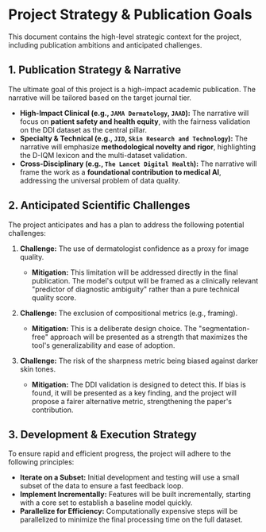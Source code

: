 # Project Strategy & Publication Goals

This document contains the high-level strategic context for the project, including publication ambitions and anticipated challenges.

## 1. Publication Strategy & Narrative

The ultimate goal of this project is a high-impact academic publication. The narrative will be tailored based on the target journal tier.

- **High-Impact Clinical (e.g., `JAMA Dermatology`, `JAAD`):** The narrative will focus on **patient safety and health equity**, with the fairness validation on the DDI dataset as the central pillar.
- **Specialty & Technical (e.g., `JID`, `Skin Research and Technology`):** The narrative will emphasize **methodological novelty and rigor**, highlighting the D-IQM lexicon and the multi-dataset validation.
- **Cross-Disciplinary (e.g., `The Lancet Digital Health`):** The narrative will frame the work as a **foundational contribution to medical AI**, addressing the universal problem of data quality.

## 2. Anticipated Scientific Challenges

The project anticipates and has a plan to address the following potential challenges:

1.  **Challenge:** The use of dermatologist confidence as a proxy for image quality.
    - **Mitigation:** This limitation will be addressed directly in the final publication. The model's output will be framed as a clinically relevant "predictor of diagnostic ambiguity" rather than a pure technical quality score.

2.  **Challenge:** The exclusion of compositional metrics (e.g., framing).
    - **Mitigation:** This is a deliberate design choice. The "segmentation-free" approach will be presented as a strength that maximizes the tool's generalizability and ease of adoption.

3.  **Challenge:** The risk of the sharpness metric being biased against darker skin tones.
    - **Mitigation:** The DDI validation is designed to detect this. If bias is found, it will be presented as a key finding, and the project will propose a fairer alternative metric, strengthening the paper's contribution.

## 3. Development & Execution Strategy

To ensure rapid and efficient progress, the project will adhere to the following principles:

- **Iterate on a Subset:** Initial development and testing will use a small subset of the data to ensure a fast feedback loop.
- **Implement Incrementally:** Features will be built incrementally, starting with a core set to establish a baseline model quickly.
- **Parallelize for Efficiency:** Computationally expensive steps will be parallelized to minimize the final processing time on the full dataset.
